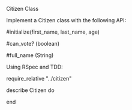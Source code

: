 Citizen Class

Implement a Citizen class with the following API:

#initialize(first_name, last_name, age)

#can_vote? (boolean)

#full_name (String)



Using RSpec and TDD:

require_relative "../citizen"

describe Citizen do
  
end
